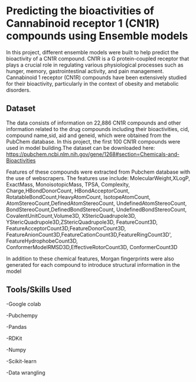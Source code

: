 
# Predicting the bioactivities of Cannabinoid receptor 1 (CN1R) compounds using Ensemble models

In this project, different ensemble models were built to help predict the bioactivity of a CN1R compound.
CN1R is a G protein-coupled receptor that plays a crucial role in regulating various physiological processes such as hunger, memory, gastrointestinal activity, and pain management. Cannabinoid 1 receptor (CN1R) compounds have been extensively studied for their bioactivity, particularly in the context of obesity and metabolic disorders. 


## Dataset
The data consists of information on 22,886 CN1R compounds and other information related to the drug compounds including their bioactivities, cid, compound name,sid, aid and geneid, which were obtained from the PubChem database. In this project, the first 100 CN1R compounds were used in model building.The dataset can be downloaded here: https://pubchem.ncbi.nlm.nih.gov/gene/1268#section=Chemicals-and-Bioactivities

Features of these compounds were extracted from Pubchem database with the use of webscrapers. 
The features use include: MolecularWeight,XLogP, ExactMass, MonoisotopicMass, TPSA, Complexity, Charge,HBondDonorCount, HBondAcceptorCount, RotatableBondCount,HeavyAtomCount, IsotopeAtomCount, AtomStereoCount,DefinedAtomStereoCount, UndefinedAtomStereoCount, BondStereoCount,DefinedBondStereoCount, UndefinedBondStereoCount, CovalentUnitCount,Volume3D, XStericQuadrupole3D, YStericQuadrupole3D,ZStericQuadrupole3D, FeatureCount3D, FeatureAcceptorCount3D,FeatureDonorCount3D, FeatureAnionCount3D,FeatureCationCount3D,FeatureRingCount3D', FeatureHydrophobeCount3D, ConformerModelRMSD3D,EffectiveRotorCount3D, ConformerCount3D

In addition to these chemical features, Morgan fingerprints were also generated for each compound to introduce structural information in the model
## Tools/Skills Used
-Google colab

-Pubchempy

-Pandas

-RDKit

-Numpy

-Scikit-learn

-Data wrangling